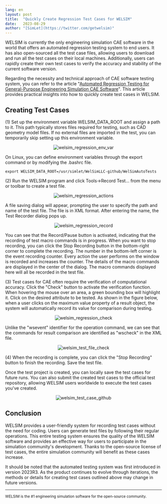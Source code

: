 ```yaml
---
lang: en
layout: post
title:  "Quickly Create Regression Test Cases for WELSIM"
date:   2023-08-29
author: "[SimLet](https://twitter.com/getwelsim)"
---
```


WELSIM is currently the only engineering simulation CAE software in the world that offers an automated regression testing system to end users. It has also open-sourced all the test case files, allowing users to download and run all the test cases on their local machines. Additionally, users can rapidly create their own test cases to verify the accuracy and stability of the current software version.

Regarding the necessity and technical approach of CAE software testing system, you can refer to the article "[Automated Regression Testing for General-Purpose Engineering Simulation CAE Software](https://welsim.com/2023/08/22/automated-regression-testing-for-general-purpose-engineering-simulation-cae-software.html)". This article provides practical insights into how to quickly create test cases in WELSIM.


## Creating Test Cases

(1) Set up the environment variable WELSIM_DATA_ROOT and assign a path to it. This path typically stores files required for testing, such as CAD geometry model files. If no external files are imported in the test, you can temporarily skip setting up this environment variable.

<p align="center">
  <img src="\assets\blog\20230829\welsim_regression_env_var.png" alt="welsim_regression_env_var" />
</p>


On Linux, you can define environment variables through the export command or by modifying the .bashrc file.

```
export WELSIM_DATA_ROOT=/usr/simlet/WelSimLLC-github/WelSimAutoTests
```

(2) Run the WELSIM program and click Tools->Record Test… from the menu or toolbar to create a test file.
<p align="center">
  <img src="\assets\blog\20230829\welsim_regression_actions.png" alt="welsim_regression_actions" />
</p>

A file saving dialog will appear, prompting the user to specify the path and name of the test file. The file is in XML format. After entering the name, the Test Recorder dialog pops up.
<p align="center">
  <img src="\assets\blog\20230829\welsim_regression_record.png" alt="welsim_regression_record" />
</p>


You can see that the Record/Pause button is activated, indicating that the recording of test macro commands is in progress. When you want to stop recording, you can click the Stop Recording button in the bottom-right corner to complete the recording. The number in the bottom-left corner is the event recording counter. Every action the user performs on the window is recorded and increases the counter. The details of the macro commands are displayed in the center of the dialog. The macro commands displayed here will all be recorded in the test file.


(3) Test cases for CAE often require the verification of computational accuracy. Click the "Check" button to activate the verification function. When hovering the mouse over an area, a green bounding box will highlight it. Click on the desired attribute to be tested. As shown in the figure below, when a user clicks on the maximum value property of a result object, the system will automatically record its value for comparison during testing.
<p align="center">
  <img src="\assets\blog\20230829\welsim_regression_check.png" alt="welsim_regression_check" />
</p>

Unlike the "wsevent" identifier for the operation command, we can see that the commands for result comparison are identified as "wscheck" in the XML file.
<p align="center">
  <img src="\assets\blog\20230829\welsim_test_file_check.png" alt="welsim_test_file_check" />
</p>

(4) When the recording is complete, you can click the "Stop Recording" button to finish the recording. Save the test file.

Once the test project is created, you can locally save the test cases for future runs. You can also submit the created test cases to the official test repository, allowing WELSIM users worldwide to execute the test cases you've created.
<p align="center">
  <img src="\assets\blog\20230829\welsim_test_case_github.png" alt="welsim_test_case_github" />
</p>

## Conclusion

WELSIM provides a user-friendly system for recording test cases without the need for coding. Users can generate test files by following their regular operations. This entire testing system ensures the quality of the WELSIM software and provides an effective way for users to participate in the simulation community's development. Thanks to the open-source license of test cases, the entire simulation community will benefit as these cases increase.

It should be noted that the automated testing system was first introduced in version 2023R3. As the product continues to evolve through iterations, the methods or details for creating test cases outlined above may change in future versions.


---

<small>
WELSIM is the #1 engineering simulation software for the open-source community.
</small>
